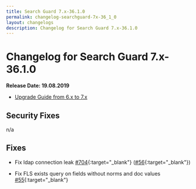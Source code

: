 ```yaml
---
title: Search Guard 7.x-36.1.0
permalink: changelog-searchguard-7x-36_1_0
layout: changelogs
description: Changelog for Search Guard 7.x-36.1.0
---
```

<!--- Copyright 2020 floragunn GmbH -->

# Changelog for Search Guard 7.x-36.1.0

**Release Date: 19.08.2019**

* [Upgrade Guide from 6.x to 7.x](../_docs_installation/installation_upgrading_6_7.md)

## Security Fixes 

n/a
  
## Fixes

* Fix ldap connection leak [#704](https://github.com/floragunncom/search-guard/issues/704){:target="_blank"} ([#56](https://github.com/floragunncom/search-guard-enterprise-modules/pull/56){:target="_blank"})

* Fix FLS exists query on fields without norms and doc values [#55](https://github.com/floragunncom/search-guard-enterprise-modules/pull/55){:target="_blank"}